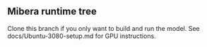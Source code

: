 ## Mibera runtime tree
Clone this branch if you only want to build and run the model.
See docs/Ubuntu-3080-setup.md for GPU instructions.